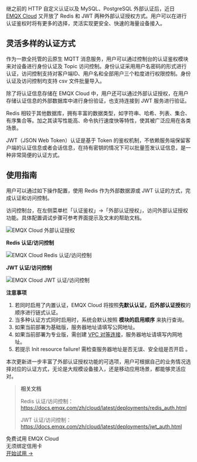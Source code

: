 继之前的 HTTP 自定义认证以及 MySQL、PostgreSQL 外部认证后，近日 [EMQX Cloud](https://www.emqx.com/zh/cloud) 又开放了 Redis 和 JWT 两种外部认证授权方式。用户可以在进行认证鉴权时将有更多的选择，灵活实现更安全、快速的海量设备接入。

## 灵活多样的认证方式

作为一款全托管的云原生 MQTT 消息服务，用户可以通过控制台的认证鉴权模块来对设备进行身份认证及 Topic 访问控制。身份认证采用用户名密码的形式进行认证，访问控制支持对客户端ID、用户名和全部用户三个粒度进行权限控制。身份认证及访问控制均支持 csv 文件批量导入。

除了将认证信息存储在 EMQX Cloud 中，用户还可以通过外部认证授权，在用户存储认证信息的外部数据库中进行身份验证，也支持连接到 JWT 服务进行验证。

Redis 相较于其他数据库，拥有丰富的数据类型，如字符串、哈希、列表、集合、有序集合等。加之其读写性能高、命令执行速度快等特性，使其被广泛应用在各类场景。

JWT（JSON Web Token）认证是基于 Token 的鉴权机制，不依赖服务端保留客户端的认证信息或者会话信息，在持有密钥的情况下可以批量签发认证信息，是一种非常简便的认证方式。

## 使用指南

用户可以通过如下操作配置，使用 Redis 作为外部数据源或 JWT 认证的方式，完成认证和访问控制。

访问控制台，在左侧菜单栏「认证鉴权」->「外部认证授权」，访问外部认证授权功能。具体配置调试步骤可参考界面提示及文末的帮助文档。

![EMQX Cloud 外部认证授权](https://assets.emqx.com/images/f2ae1400874220e7f69e1299077d2eb8.png)

**Redis 认证/访问控制**

![EMQX Cloud Redis 认证/访问控制](https://assets.emqx.com/images/08360e1ead24028c0e2b3fc6d96846cd.png)

**JWT 认证/访问控制**

![EMQX Cloud JWT 认证/访问控制](https://assets.emqx.com/images/2e183b59010075a0e94030184c7fe495.png)


**注意事项**

1. 若同时启用了内置认证，EMQX Cloud 将按照**先默认认证，后外部认证授权**的顺序进行链式认证。
2. 当多种认证方式同时启用时，系统会默认按照 **模块的启用顺序** 来执行查询。
3. 如果当前部署为基础版，服务器地址请填写公网地址。
4. 如果当前部署为专业版，需创建 [VPC 对等连接](https://docs.emqx.com/zh/cloud/latest/deployments/vpc_peering.html)，服务器地址请填写内网地址。
5. 若提示 Init resource failure! 需检查服务器地址是否无误、安全组是否开启 。

 

本次更新进一步丰富了外部认证授权功能的可选项，用户可根据自己的业务情况选择对应的认证方式，无论是大规模设备接入，还是移动应用场景，都能够灵活应对。

 

> **相关文档**
>
> Redis 认证/访问控制：https://docs.emqx.com/zh/cloud/latest/deployments/redis_auth.html
>
> JWT 认证/访问控制：https://docs.emqx.com/zh/cloud/latest/deployments/jwt_auth.html



<section class="promotion">
    <div>
        免费试用 EMQX Cloud
        <div class="is-size-14 is-text-normal has-text-weight-normal">无须绑定信用卡</div>
    </div>
    <a href="https://www.emqx.com/zh/signup?continue=https://cloud.emqx.com/console/deployments/0?oper=new" class="button is-gradient px-5">开始试用 →</a>
</section>
